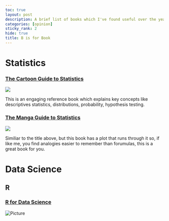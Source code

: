 ```yaml
---
toc: true
layout: post
description: A brief list of books which I've found useful over the years.
categories: [opinion]
sticky_rank: 2
hide: true
title: B is for Book
---
```



# Statistics
### [The Cartoon Guide to Statistics](http://www.larrygonick.com/titles/science/the-cartoon-guide-to-statistics/)
![](http://www.larrygonick.com/wp-content/uploads/2016/12/Statistics2.jpg)

This is an engaging reference book which explains key concepts like descriptives statistics, distributions, probability, hypothesis testing.

### [The Manga Guide to Statistics](https://nostarch.com/sites/default/files/styles/uc_product_full/public/mg_statistics_big.png?itok=A7DJQynq)
![](https://nostarch.com/sites/default/files/styles/uc_product/public/mg_statistics_big.png?itok=gXBOGTRP)

Similiar to the title above, but this book has a plot that runs through it so, if like me, you find analogies easier to remember than forumulas, this is a great book for you.


# Data Science 

## R

### [R for Data Science](https://r4ds.had.co.nz/)
![](https://github.com/educatorsRlearners/an-a-z-of-machine-learning/images/r4ds.png "Picture")




